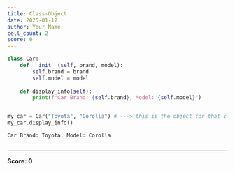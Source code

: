 ```yaml
---
title: Class-Object
date: 2025-01-12
author: Your Name
cell_count: 2
score: 0
---
```


```python
class Car:
    def __init__(self, brand, model):
        self.brand = brand
        self.model = model
    
    def display_info(self):
        print(f"Car Brand: {self.brand}, Model: {self.model}")


my_car = Car("Toyota", "Corolla") # ---> this is the object for that class
my_car.display_info()
```

    Car Brand: Toyota, Model: Corolla



```python

```


---
**Score: 0**